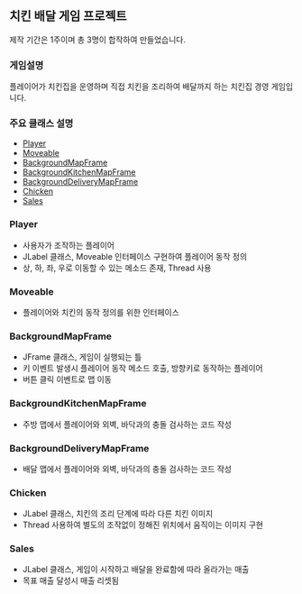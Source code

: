 ## 치킨 배달 게임 프로젝트


제작 기간은 1주이며 총 3명이 합작하여 만들었습니다.




### 게임설명

 플레이어가 치킨집을 운영하며 직접 치킨을 조리하여 배달까지 하는 치킨집 경영 게임입니다.
 
 
 
 
 ### 주요 클래스 설명
 - [Player](#player)
 - [Moveable](#moveable)
 - [BackgroundMapFrame](#backgroundmapframe)
 - [BackgroundKitchenMapFrame](#backgroundkitchenmapframe)
 - [BackgroundDeliveryMapFrame](#backgrounddeliverymapframe)
 - [Chicken](#chicken)
 - [Sales](#sales)



### Player
- 사용자가 조작하는 플레이어
- JLabel 클래스, Moveable 인터페이스 구현하여 플레이어 동작 정의
- 상, 하, 좌, 우로 이동할 수 있는 메소드 존재, Thread 사용


### Moveable
- 플레이어와 치킨의 동작 정의를 위한 인터페이스


### BackgroundMapFrame
- JFrame 클래스, 게임이 실행되는 틀
- 키 이벤트 발생시 플레이어 동작 메소드 호출, 방향키로 동작하는 플레이어
- 버튼 클릭 이벤트로 맵 이동 


### BackgroundKitchenMapFrame
- 주방 맵에서 플레이어와 외벽, 바닥과의 충돌 검사하는 코드 작성


### BackgroundDeliveryMapFrame
- 배달 맵에서 플레이어와 외벽, 바닥과의 충돌 검사하는 코드 작성


### Chicken
 - JLabel 클래스, 치킨의 조리 단계에 따라 다른 치킨 이미지
 - Thread 사용하여 별도의 조작없이 정해진 위치에서 움직이는 이미지 구현
 
 
### Sales
 - JLabel 클래스, 게임이 시작하고 배달을 완료함에 따라 올라가는 매출
 - 목표 매출 달성시 매출 리셋됨
 
